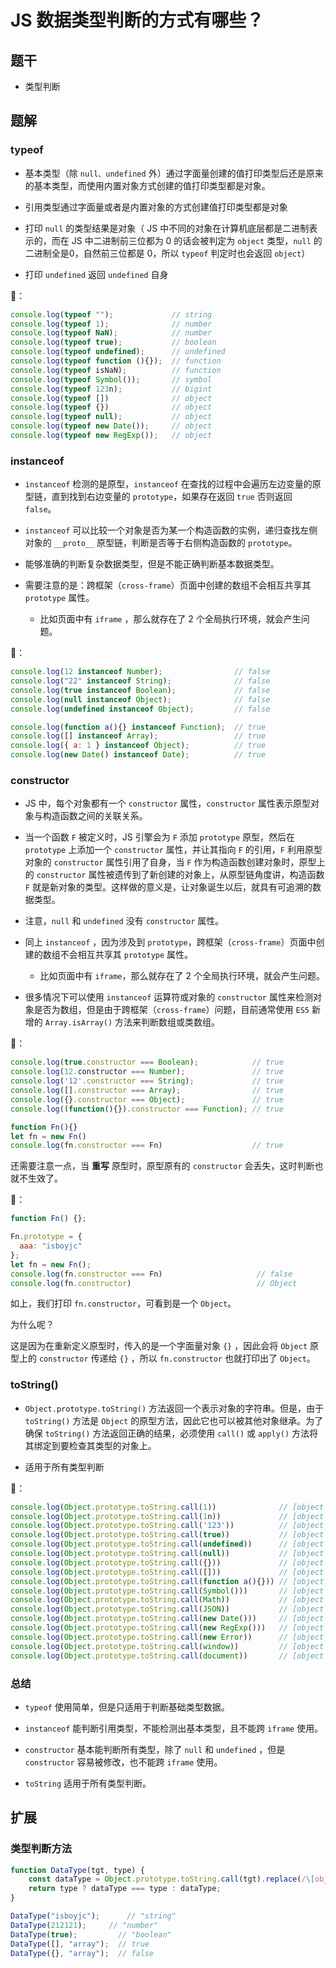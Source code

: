 # JS 数据类型判断的方式有哪些？

## 题干

- 类型判断

## 题解

### typeof

- 基本类型（除 `null、undefined` 外）通过字面量创建的值打印类型后还是原来的基本类型，而使用内置对象方式创建的值打印类型都是对象。

- 引用类型通过字面量或者是内置对象的方式创建值打印类型都是对象

- 打印 `null` 的类型结果是对象（ JS 中不同的对象在计算机底层都是二进制表示的，而在 JS 中二进制前三位都为 0 的话会被判定为 `object` 类型，`null` 的二进制全是0，自然前三位都是 0，所以 `typeof` 判定时也会返回 `object`）

- 打印 `undefined` 返回 `undefined` 自身


🌰：
```js
console.log(typeof "");             // string 
console.log(typeof 1);              // number 
console.log(typeof NaN);            // number 
console.log(typeof true);           // boolean
console.log(typeof undefined);      // undefined 
console.log(typeof function (){});  // function 
console.log(typeof isNaN);          // function 
console.log(typeof Symbol());       // symbol 
console.log(typeof 123n);           // bigint 
console.log(typeof [])              // object 
console.log(typeof {})              // object 
console.log(typeof null);           // object 
console.log(typeof new Date());     // object 
console.log(typeof new RegExp());   // object
```


### instanceof

- `instanceof` 检测的是原型，`instanceof` 在查找的过程中会遍历左边变量的原型链，直到找到右边变量的 `prototype`，如果存在返回 `true` 否则返回 `false`。

- `instanceof` 可以比较一个对象是否为某一个构造函数的实例，递归查找左侧对象的 `__proto__` 原型链，判断是否等于右侧构造函数的 `prototype`。 

- 能够准确的判断复杂数据类型，但是不能正确判断基本数据类型。

- 需要注意的是：跨框架（`cross-frame`）页面中创建的数组不会相互共享其 `prototype` 属性。
  - 比如页面中有 `iframe` ，那么就存在了 2 个全局执行环境，就会产生问题。


🌰：
```js
console.log(12 instanceof Number);                // false 
console.log("22" instanceof String);              // false 
console.log(true instanceof Boolean);             // false 
console.log(null instanceof Object);              // false 
console.log(undefined instanceof Object);         // false

console.log(function a(){} instanceof Function);  // true 
console.log([] instanceof Array);                 // true
console.log({ a: 1 } instanceof Object);          // true 
console.log(new Date() instanceof Date);          // true
```


### constructor

- JS 中，每个对象都有一个 `constructor` 属性，`constructor` 属性表示原型对象与构造函数之间的关联关系。

- 当一个函数 `F` 被定义时，JS 引擎会为 `F` 添加 `prototype` 原型，然后在 `prototype` 上添加一个 `constructor` 属性，并让其指向 `F` 的引用，`F` 利用原型对象的 `constructor` 属性引用了自身，当 `F` 作为构造函数创建对象时，原型上的 `constructor` 属性被遗传到了新创建的对象上，从原型链角度讲，构造函数 `F` 就是新对象的类型。这样做的意义是，让对象诞生以后，就具有可追溯的数据类型。

- 注意，`null` 和 `undefined` 没有 `constructor` 属性。

- 同上 `instanceof` ，因为涉及到 `prototype`，跨框架（`cross-frame`）页面中创建的数组不会相互共享其 `prototype` 属性。
  - 比如页面中有 `iframe`，那么就存在了 2 个全局执行环境，就会产生问题。

- 很多情况下可以使用 `instanceof` 运算符或对象的 `constructor` 属性来检测对象是否为数组，但是由于跨框架（`cross-frame`）问题，目前通常使用 `ES5` 新增的 `Array.isArray()` 方法来判断数组或类数组。


🌰：
```js
console.log(true.constructor === Boolean);            // true
console.log(12.constructor === Number);               // true
console.log('12'.constructor === String);             // true
console.log([].constructor === Array);                // true
console.log({}.constructor === Object);               // true
console.log((function(){}).constructor === Function); // true

function Fn(){}
let fn = new Fn()
console.log(fn.constructor === Fn)                    // true
```

还需要注意一点，当 **重写** 原型时，原型原有的 `constructor` 会丢失，这时判断也就不生效了。

🌰：
```js
function Fn() {};

Fn.prototype = {
  aaa: "isboyjc"
};
let fn = new Fn();
console.log(fn.constructor === Fn)                     // false
console.log(fn.constructor)                            // Object
```

如上，我们打印 `fn.constructor`，可看到是一个 `Object`。

为什么呢？

这是因为在重新定义原型时，传入的是一个字面量对象 `{}` ，因此会将 `Object` 原型上的 `constructor` 传递给 `{}` ，所以 `fn.constructor` 也就打印出了 `Object`。


### toString()

- `Object.prototype.toString()` 方法返回一个表示对象的字符串。但是，由于 `toString()` 方法是 `Object` 的原型方法，因此它也可以被其他对象继承。为了确保 `toString()` 方法返回正确的结果，必须使用 `call()` 或 `apply()` 方法将其绑定到要检查其类型的对象上。

- 适用于所有类型判断

🌰：
```js
console.log(Object.prototype.toString.call(1))              // [object Number]
console.log(Object.prototype.toString.call(1n))             // [object BigInt]
console.log(Object.prototype.toString.call('123'))          // [object String.]
console.log(Object.prototype.toString.call(true))           // [object Boolean]
console.log(Object.prototype.toString.call(undefined))      // [object Undefined]
console.log(Object.prototype.toString.call(null))           // [object Null]
console.log(Object.prototype.toString.call({}))             // [object Object]
console.log(Object.prototype.toString.call([]))             // [object Array]
console.log(Object.prototype.toString.call(function a(){})) // [object Function]
console.log(Object.prototype.toString.call(Symbol()))       // [object Symbol]
console.log(Object.prototype.toString.call(Math))           // [object Math]
console.log(Object.prototype.toString.call(JSON))           // [object JSON]
console.log(Object.prototype.toString.call(new Date()))     // [object Date]
console.log(Object.prototype.toString.call(new RegExp()))   // [object RegExp]
console.log(Object.prototype.toString.call(new Error))      // [object Error]
console.log(Object.prototype.toString.call(window))         // [object Window]
console.log(Object.prototype.toString.call(document))       // [object HTMLDocument]
```



### 总结

- `typeof` 使用简单，但是只适用于判断基础类型数据。

- `instanceof` 能判断引用类型，不能检测出基本类型，且不能跨 `iframe` 使用。

- `constructor` 基本能判断所有类型，除了 `null` 和 `undefined` ，但是 `constructor` 容易被修改，也不能跨 `iframe` 使用。

- `toString` 适用于所有类型判断。


## 扩展

### 类型判断方法

```js
function DataType(tgt, type) {
    const dataType = Object.prototype.toString.call(tgt).replace(/\[object (\w+)\]/, "$1").toLowerCase();
    return type ? dataType === type : dataType;
}

DataType("isboyjc");      // "string"
DataType(212121);     // "number"
DataType(true);         // "boolean"
DataType([], "array");  // true
DataType({}, "array");  // false
```